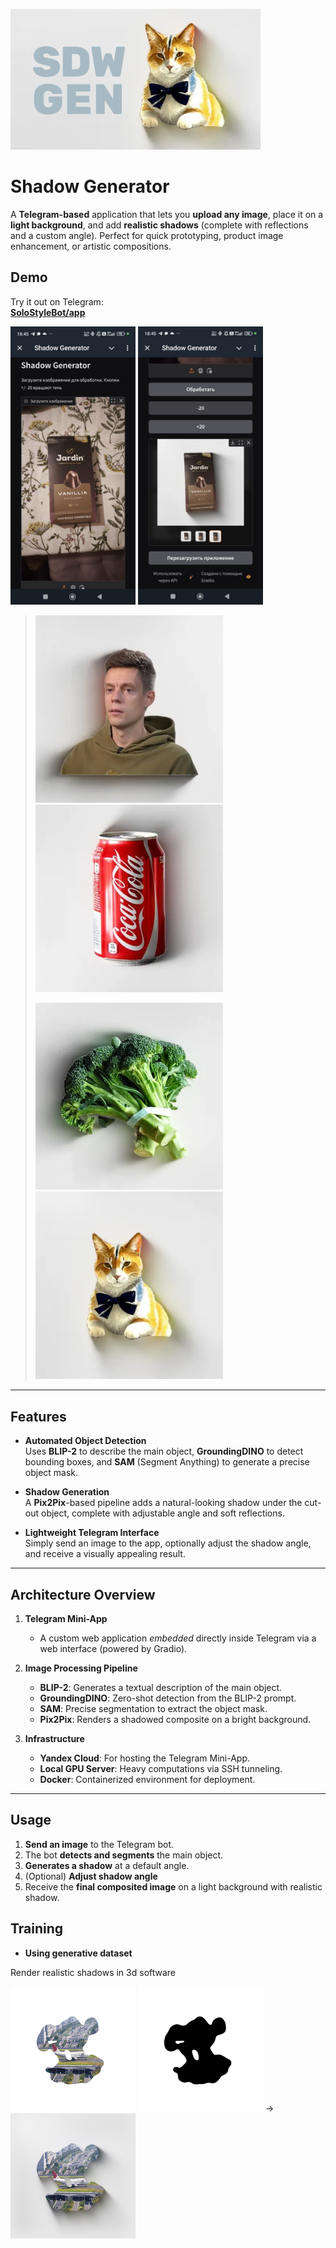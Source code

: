  <p float="left">  <img src="pic/SDW_GEN.png" width="400" /> </p>

# Shadow Generator
A **Telegram-based** application that lets you **upload any image**, place it on a **light background**, and add **realistic shadows** (complete with reflections and a custom angle). Perfect for quick prototyping, product image enhancement, or artistic compositions.

## Demo

Try it out on Telegram:  
[**SoloStyleBot/app**](https://t.me/SoloStyleBot/app)

<p float="left">  <img src="pic/app1.jpg" width="200" />  <img src="pic/app2.jpg" width="200" /> </p>

> <p float="left">  <img src="pic/obg1.png" width="300" />  <img src="pic/obg2.png" width="300" /></p>
> <p float="left">  <img src="pic/obg3.png" width="300" /> <img src="pic/obg4.png" width="300" /></p>

---

## Features

- **Automated Object Detection**  
  Uses **BLIP-2** to describe the main object, **GroundingDINO** to detect bounding boxes, and **SAM** (Segment Anything) to generate a precise object mask.

- **Shadow Generation**  
  A **Pix2Pix**-based pipeline adds a natural-looking shadow under the cut-out object, complete with adjustable angle and soft reflections.

- **Lightweight Telegram Interface**  
  Simply send an image to the app, optionally adjust the shadow angle, and receive a visually appealing result.

---

## Architecture Overview

1. **Telegram Mini-App**
   - A custom web application *embedded* directly inside Telegram via a web interface (powered by Gradio).

2. **Image Processing Pipeline**  
   - **BLIP-2**: Generates a textual description of the main object.  
   - **GroundingDINO**: Zero-shot detection from the BLIP-2 prompt.  
   - **SAM**: Precise segmentation to extract the object mask.  
   - **Pix2Pix**: Renders a shadowed composite on a bright background.

3. **Infrastructure**
   - **Yandex Cloud**: For hosting the Telegram Mini-App.  
   - **Local GPU Server**: Heavy computations via SSH tunneling.  
   - **Docker**: Containerized environment for deployment.

---

## Usage

1. **Send an image** to the Telegram bot.  
2. The bot **detects and segments** the main object.  
3. **Generates a shadow** at a default angle.  
4. (Optional) **Adjust shadow angle** 
5. Receive the **final composited image** on a light background with realistic shadow.

## Training 
- **Using generative dataset**

Render realistic shadows in 3d software
<p float="left">
  <img src="pic/INPUT_COLOR_00000.jpg" width="200" />
  <img src="pic/INPUT_MASK_00000.jpg" width="200" />  -> 
  <img src="pic/TARGET_00000.jpg" width="200" />
</p>